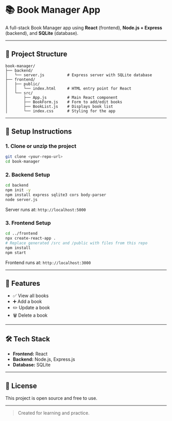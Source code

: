 
# 📚 Book Manager App

A full-stack Book Manager app using **React** (frontend), **Node.js + Express** (backend), and **SQLite** (database).

---

## 📁 Project Structure

```
book-manager/
├── backend/
│   └── server.js          # Express server with SQLite database
├── frontend/
│   ├── public/
│   │   └── index.html     # HTML entry point for React
│   └── src/
│       ├── App.js         # Main React component
│       ├── BookForm.js    # Form to add/edit books
│       ├── BookList.js    # Displays book list
│       └── index.css      # Styling for the app
```

---

## 🚀 Setup Instructions

### 1. Clone or unzip the project

```bash
git clone <your-repo-url>
cd book-manager
```

### 2. Backend Setup

```bash
cd backend
npm init -y
npm install express sqlite3 cors body-parser
node server.js
```

Server runs at: `http://localhost:5000`

### 3. Frontend Setup

```bash
cd ../frontend
npx create-react-app .
# Replace generated /src and /public with files from this repo
npm install
npm start
```

Frontend runs at: `http://localhost:3000`

---

## 🧠 Features

- ✅ View all books
- ➕ Add a book
- ✏️ Update a book
- 🗑️ Delete a book

---

## 🛠 Tech Stack

- **Frontend:** React
- **Backend:** Node.js, Express.js
- **Database:** SQLite

---

## 📄 License

This project is open source and free to use.

---
> Created for learning and practice.
